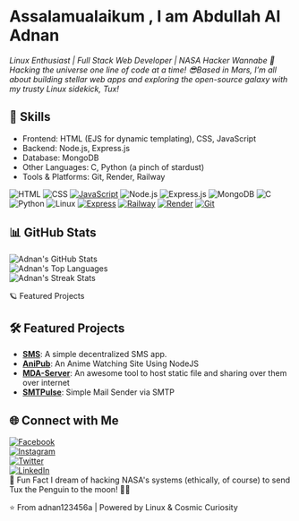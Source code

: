 # Assalamualaikum , I am Abdullah Al Adnan


*Linux Enthusiast | Full Stack Web Developer | NASA Hacker Wannabe 🌌 Hacking the universe one line of code at a time! 😎Based in Mars, I’m all about building stellar web apps and exploring the open-source galaxy with my trusty Linux sidekick, Tux!*

## 🌟 Skills

- Frontend: HTML (EJS for dynamic templating), CSS, JavaScript
- Backend: Node.js, Express.js  
- Database: MongoDB  
- Other Languages: C, Python (a pinch of stardust)  
- Tools & Platforms: Git, Render, Railway

![HTML](https://img.shields.io/badge/HTML5-E34F26?style=for-the-badge&logo=html5&logoColor=white)
![CSS](https://img.shields.io/badge/CSS3-1572B6?style=for-the-badge&logo=css3&logoColor=white)
[![JavaScript](https://img.shields.io/badge/JavaScript-F7DF1E?style=for-the-badge&logo=javascript&logoColor=black)](https://developer.mozilla.org/en-US/docs/Web/JavaScript)
![Node.js](https://img.shields.io/badge/Node.js-43853D?style=for-the-badge&logo=node.js&logoColor=white)
![Express.js](https://img.shields.io/badge/Express.js-000000?style=for-the-badge&logo=express&logoColor=white)
![MongoDB](https://img.shields.io/badge/MongoDB-4EA94B?style=for-the-badge&logo=mongodb&logoColor=white)
![C](https://img.shields.io/badge/C-00599C?style=for-the-badge&logo=c&logoColor=white)
![Python](https://img.shields.io/badge/Python-3776AB?style=for-the-badge&logo=python&logoColor=white)
![Linux](https://img.shields.io/badge/Linux-FCC624?style=for-the-badge&logo=linux&logoColor=black)
[![Express](https://img.shields.io/badge/Express-000000?style=for-the-badge&logo=express&logoColor=white)](https://expressjs.com/)
[![Railway](https://img.shields.io/badge/Railway-0A0E1A?style=for-the-badge&logo=railway&logoColor=white)](https://railway.app/)
[![Render](https://img.shields.io/badge/Render-46E3B7?style=for-the-badge&logo=render&logoColor=white)](https://render.com/)
[![Git](https://img.shields.io/badge/Git-F05032?style=for-the-badge&logo=git&logoColor=white)](https://git-scm.com/)


## 📊 GitHub Stats

![Adnan's GitHub Stats](https://github-readme-stats.vercel.app/api?username=adnan123456a&show_icons=true&theme=dracula&hide_border=true&include_all_commits=true&count_private=true)  
![Adnan's Top Languages](https://github-readme-stats.vercel.app/api/top-langs/?username=adnan123456a&layout=compact&theme=dracula&hide_border=true)  
![Adnan's Streak Stats](https://github-readme-streak-stats.herokuapp.com/?user=adnan123456a&theme=dracula&hide_border=true)


🪐 Featured Projects

## 🛠️ Featured Projects
- **[SMS](https://github.com/adnan123456a/SMS)**: A simple decentralized SMS app.  
- **[AniPub](https://github.com/AnimePub/AniPub)**: An Anime Watching Site Using NodeJS 
- **[MDA-Server](https://github.com/Adnan-D-Luffy/MDA-Server)**: An awesome tool to host static file and sharing over them over internet  
- **[SMTPulse](https://github.com/Adnan-D-Luffy/SMTPulse)**: Simple Mail Sender via SMTP

 ## 🌐 Connect with Me
[![Facebook](https://img.shields.io/badge/Facebook-%231877F2.svg?style=for-the-badge&logo=Facebook&logoColor=white)](https://facebook.com/yourusername)  
[![Instagram](https://img.shields.io/badge/Instagram-%23E4405F.svg?style=for-the-badge&logo=Instagram&logoColor=white)](https://instagram.com/yourusername)  
[![Twitter](https://img.shields.io/badge/Twitter-%231DA1F2.svg?style=for-the-badge&logo=Twitter&logoColor=white)](https://twitter.com/yourusername)  
[![LinkedIn](https://img.shields.io/badge/LinkedIn-%230077B5.svg?style=for-the-badge&logo=linkedin&logoColor=white)](https://linkedin.com/in/yourusername)  
🚀 Fun Fact
I dream of hacking NASA's systems (ethically, of course) to send Tux the Penguin to the moon! 🐧🌙  

⭐️ From adnan123456a | Powered by Linux & Cosmic Curiosity
